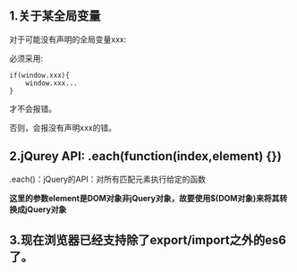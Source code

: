 ## 1.关于某全局变量
对于可能没有声明的全局变量xxx:

必须采用:

	if(window.xxx){
		window.xxx...
	}
	
	
才不会报错。

否则，会报没有声明xxx的错。

## 2.jQurey API: .each(function(index,element) {})
 .each()：jQuery的API：对所有匹配元素执行给定的函数

**这里的参数element是DOM对象非jQuery对象，故要使用$(DOM对象)来将其转换成jQuery对象**
        
## 3.现在浏览器已经支持除了export/import之外的es6了。